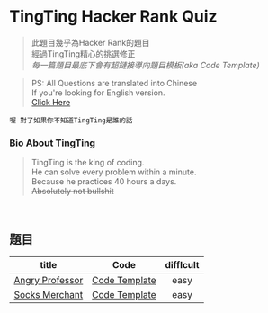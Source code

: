 # TingTing Hacker Rank Quiz 
> 此題目幾乎為Hacker Rank的題目  
> 經過TingTing精心的挑選修正   
> *每一篇題目最底下會有超鏈接導向題目模板(aka Code Template)*

> PS: All Questions are translated into Chinese  
> If you're looking for English version.  
> [Click Here](https://www.hackerrank.com/domains/algorithms) 

`喔 對了如果你不知道TingTing是誰的話`
### Bio About TingTing
>TingTing is the king of coding.   
He can solve every problem within a minute.  
Because he practices 40 hours a days.  
~~Absolutely not bullshit~~ 

<br>

## 題目
|                   title                    |                  Code                   | diffIcult |
| :----------------------------------------: | :-------------------------------------: | :-------: |
|   [Angry Professor](./title/for_exam.md)   |   [Code Template](./src/for_exam.js)    |   easy    |
| [Socks Merchant](./title/socksMerchant.md) | [Code Template](./src/socksMerchant.js) |   easy    |